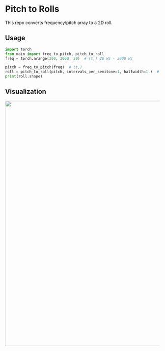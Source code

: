 # Pitch to Rolls

This repo converts frequency/pitch array to a 2D roll.

## Usage

```python
import torch
from main import freq_to_pitch, pitch_to_roll
freq = torch.arange(200, 3000, 20)  # (t,) 20 Hz - 3000 Hz

pitch = freq_to_pitch(freq)  # (t,)
roll = pitch_to_roll(pitch, intervals_per_semitone=1, halfwidth=1.)  # (t, f)
print(roll.shape)
```

## Visualization

<img src="https://github.com/user-attachments/assets/1b1a1836-7119-434b-8a76-bbad0d206bfb" width="800">
